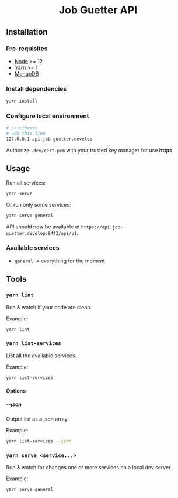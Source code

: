 <div align="center">

# Job Guetter API

</div>

## Installation

### Pre-requisites

- [Node](https://nodejs.org/en/download/package-manager/) >= 12
- [Yarn](https://classic.yarnpkg.com/lang/en/docs/install/#debian-stable) >= 1
- [MongoDB](https://docs.mongodb.com/manual/tutorial/install-mongodb-on-ubuntu/)

### Install dependencies

```bash
yarn install
```

### Configure local environment

```bash
# /etc/hosts
# add this line
127.0.0.1 api.job-guetter.develop
```
Authorize `.dev/cert.pem` with your trusted key manager for use __https__

## Usage

Run all services:

```bash
yarn serve
```

Or run only some services:

```bash
yarn serve general
```

API should now be available at `https://api.job-guetter.develop:8443/api/v1`.

### Available services

- `general` -> everything for the moment

## Tools

### `yarn lint`

Run & watch if your code are clean.

Example:

```bash
yarn lint
```

### `yarn list-services`

List all the available services.

Example:

```bash
yarn list-services
```

#### Options

##### --json

Output list as a json array

Example:

```bash
yarn list-services --json
```

### `yarn serve <service...>`

Run & watch for changes one or more services on a local dev server.

Example:

```bash
yarn serve general
```
